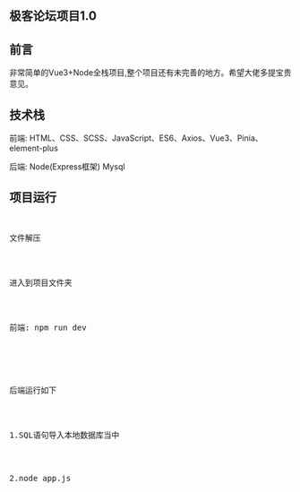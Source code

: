 <h2>极客论坛项目1.0</h2>

<h2>前言</h2>
<p>非常简单的Vue3+Node全栈项目,整个项目还有未完善的地方。希望大佬多提宝贵意见。</p>
<h2>技术栈</h2>
<div>
  <p>前端: HTML、CSS、SCSS、JavaScript、ES6、Axios、Vue3、Pinia、element-plus</p>
  <p>后端: Node(Express框架) Mysql </p>
</div>
<h2>项目运行</h2>
<pre>
  <p>文件解压</p>
  <p>进入到项目文件夹</p>
  <p>前端: npm run dev</p>
  <div>
    <p>后端运行如下</p>
    <p>1.SQL语句导入本地数据库当中</p>
    <p>2.node app.js</p>
  </div>
</pre>
